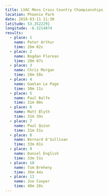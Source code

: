 ```yaml
---
title: LVAC Mens Cross Country Championships
location: Phoenix Park
date: 2018-03-11 11:30
latitude: 53.3522291
longitude: -6.3214874
results:
  - place: 1
    name: Peter Arthur
    time: 26m 02s
  - place: 2
    name: Bogdan Florean
    time: 28m 07s
  - place: 3
    name: Chris Morgan
    time: 28m 58s
  - place: 4
    name: Gaetan Le Page
    time: 30m 11s
  - place: 5
    name: Paul Balfe
    time: 31m 00s
  - place: 6
    name: Matt Blyth
    time: 31m 39s
  - place: 7
    name: Paul Quinn
    time: 31m 51s
  - place: 8
    name: Bernard O'Sullivan
    time: 33m 01s
  - place: 9
    name: Daniel English
    time: 33m 51s
  - place: 10
    name: Tom Breheny
    time: 36m 44s
  - place: 11
    name: Joe Cooper
    time: 40m 28s
---
```

